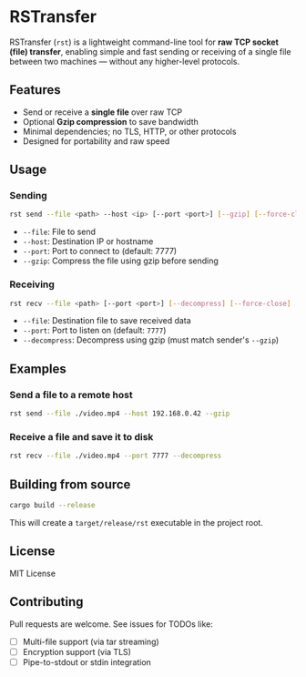 # RSTransfer
RSTransfer (`rst`) is a lightweight command-line tool for **raw TCP socket (file) transfer**, enabling simple and fast sending or receiving of a single file between two machines — without any higher-level protocols.

## Features
- Send or receive a **single file** over raw TCP
- Optional **Gzip compression** to save bandwidth
- Minimal dependencies; no TLS, HTTP, or other protocols
- Designed for portability and raw speed

## Usage

### Sending
```bash
rst send --file <path> --host <ip> [--port <port>] [--gzip] [--force-close]
```
- `--file`: File to send
- `--host`: Destination IP or hostname
- `--port`: Port to connect to (default: 7777)
- `--gzip`: Compress the file using gzip before sending

### Receiving
```bash
rst recv --file <path> [--port <port>] [--decompress] [--force-close]
```
- `--file`: Destination file to save received data
- `--port`: Port to listen on (default: `7777`)
- `--decompress`: Decompress using gzip (must match sender's `--gzip`)

## Examples

### Send a file to a remote host
```bash
rst send --file ./video.mp4 --host 192.168.0.42 --gzip
```

### Receive a file and save it to disk
```bash
rst recv --file ./video.mp4 --port 7777 --decompress
```

## Building from source
```bash
cargo build --release
```
This will create a `target/release/rst` executable in the project root.

## License
MIT License

## Contributing
Pull requests are welcome. See issues for TODOs like:
- [ ] Multi-file support (via tar streaming)
- [ ] Encryption support (via TLS)
- [ ] Pipe-to-stdout or stdin integration
